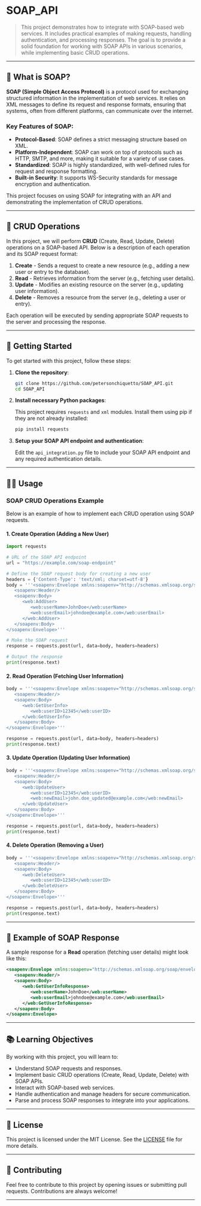 # SOAP_API

> This project demonstrates how to integrate with SOAP-based web services. It includes practical examples of making requests, handling authentication, and processing responses. The goal is to provide a solid foundation for working with SOAP APIs in various scenarios, while implementing basic CRUD operations.

---

## 🚀 What is SOAP?

**SOAP (Simple Object Access Protocol)** is a protocol used for exchanging structured information in the implementation of web services. It relies on XML messages to define its request and response formats, ensuring that systems, often from different platforms, can communicate over the internet.

### Key Features of SOAP:
- **Protocol-Based**: SOAP defines a strict messaging structure based on XML.
- **Platform-Independent**: SOAP can work on top of protocols such as HTTP, SMTP, and more, making it suitable for a variety of use cases.
- **Standardized**: SOAP is highly standardized, with well-defined rules for request and response formatting.
- **Built-in Security**: It supports WS-Security standards for message encryption and authentication.

This project focuses on using SOAP for integrating with an API and demonstrating the implementation of CRUD operations.

---

## 📌 CRUD Operations

In this project, we will perform **CRUD** (Create, Read, Update, Delete) operations on a SOAP-based API. Below is a description of each operation and its SOAP request format:

1. **Create** - Sends a request to create a new resource (e.g., adding a new user or entry to the database).
2. **Read** - Retrieves information from the server (e.g., fetching user details).
3. **Update** - Modifies an existing resource on the server (e.g., updating user information).
4. **Delete** - Removes a resource from the server (e.g., deleting a user or entry).

Each operation will be executed by sending appropriate SOAP requests to the server and processing the response.

---

## 🚀 Getting Started

To get started with this project, follow these steps:

1. **Clone the repository**:

   ```bash
   git clone https://github.com/petersonchiquetto/SOAP_API.git
   cd SOAP_API
   ```

2. **Install necessary Python packages**:

   This project requires `requests` and `xml` modules. Install them using pip if they are not already installed:

   ```bash
   pip install requests
   ```

3. **Setup your SOAP API endpoint and authentication**:

   Edit the `api_integration.py` file to include your SOAP API endpoint and any required authentication details.

---

## 🧑‍💻 Usage

### SOAP CRUD Operations Example

Below is an example of how to implement each CRUD operation using SOAP requests.

#### 1. **Create Operation** (Adding a New User)

```python
import requests

# URL of the SOAP API endpoint
url = "https://example.com/soap-endpoint"

# Define the SOAP request body for creating a new user
headers = {'Content-Type': 'text/xml; charset=utf-8'}
body = '''<soapenv:Envelope xmlns:soapenv="http://schemas.xmlsoap.org/soap/envelope/" xmlns:web="http://www.example.com/webservice">
   <soapenv:Header/>
   <soapenv:Body>
      <web:AddUser>
         <web:userName>JohnDoe</web:userName>
         <web:userEmail>johndoe@example.com</web:userEmail>
      </web:AddUser>
   </soapenv:Body>
</soapenv:Envelope>'''

# Make the SOAP request
response = requests.post(url, data=body, headers=headers)

# Output the response
print(response.text)
```

#### 2. **Read Operation** (Fetching User Information)

```python
body = '''<soapenv:Envelope xmlns:soapenv="http://schemas.xmlsoap.org/soap/envelope/" xmlns:web="http://www.example.com/webservice">
   <soapenv:Header/>
   <soapenv:Body>
      <web:GetUserInfo>
         <web:userID>12345</web:userID>
      </web:GetUserInfo>
   </soapenv:Body>
</soapenv:Envelope>'''

response = requests.post(url, data=body, headers=headers)
print(response.text)
```

#### 3. **Update Operation** (Updating User Information)

```python
body = '''<soapenv:Envelope xmlns:soapenv="http://schemas.xmlsoap.org/soap/envelope/" xmlns:web="http://www.example.com/webservice">
   <soapenv:Header/>
   <soapenv:Body>
      <web:UpdateUser>
         <web:userID>12345</web:userID>
         <web:newEmail>john.doe_updated@example.com</web:newEmail>
      </web:UpdateUser>
   </soapenv:Body>
</soapenv:Envelope>'''

response = requests.post(url, data=body, headers=headers)
print(response.text)
```

#### 4. **Delete Operation** (Removing a User)

```python
body = '''<soapenv:Envelope xmlns:soapenv="http://schemas.xmlsoap.org/soap/envelope/" xmlns:web="http://www.example.com/webservice">
   <soapenv:Header/>
   <soapenv:Body>
      <web:DeleteUser>
         <web:userID>12345</web:userID>
      </web:DeleteUser>
   </soapenv:Body>
</soapenv:Envelope>'''

response = requests.post(url, data=body, headers=headers)
print(response.text)
```

---

## 🎨 Example of SOAP Response

A sample response for a **Read** operation (fetching user details) might look like this:

```xml
<soapenv:Envelope xmlns:soapenv="http://schemas.xmlsoap.org/soap/envelope/" xmlns:web="http://www.example.com/webservice">
   <soapenv:Header/>
   <soapenv:Body>
      <web:GetUserInfoResponse>
         <web:userName>JohnDoe</web:userName>
         <web:userEmail>johndoe@example.com</web:userEmail>
      </web:GetUserInfoResponse>
   </soapenv:Body>
</soapenv:Envelope>
```

---

## 📚 Learning Objectives

By working with this project, you will learn to:

- Understand SOAP requests and responses.
- Implement basic CRUD operations (Create, Read, Update, Delete) with SOAP APIs.
- Interact with SOAP-based web services.
- Handle authentication and manage headers for secure communication.
- Parse and process SOAP responses to integrate into your applications.

---

## 📄 License

This project is licensed under the MIT License. See the [LICENSE](https://github.com/petersonchiquetto/SOAP_API/blob/main/LICENSE) file for more details.

---

## 💬 Contributing

Feel free to contribute to this project by opening issues or submitting pull requests. Contributions are always welcome!

---
